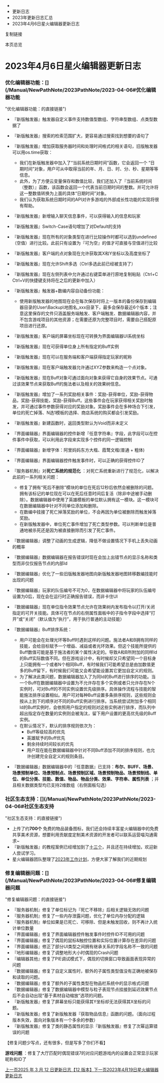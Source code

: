   * [](/)
  * 更新日志
  * 2023年更新日志汇总
  * 2023年4月6日星火编辑器更新日志

复制链接

本页总览

# 2023年4月6日星火编辑器更新日志

### 优化编辑器功能：[​](/Manual/NewPathNote/2023PathNote/2023-04-06#优化编辑器功能
"优化编辑器功能：的直接链接")

  * 『新版触发器』触发器自定义事件支持数值型数组、字符串型数组、点类型数据了

  * 『新版触发器』搜索的检索范围扩大，更容易通过搜索找到想要的语句了

  * 『新版触发器』增加获取服务器时间和处理时间格式的相关语句，旧版触发器可以用os.time获取：

    * 我们在新版触发器中加入了“当前系统日期时间”函数，它会返回一个 “日期时间”对象，用户可从中取得当前的年、月、日、时、分、秒、星期等等信息。
    * 此外，为了方便云变量保存和数值比较，我们还加入了『当前系统时间（整数）』函数，该函数会返回一个代表当前日期时间的整数。并可允许将这一整数值转换为上面的具体“日期时间”对象。
    * 我们认为获取系统日期时间的API对许多游戏的外部成长性功能的实现将很有帮助。
  * 『新版触发器』新增输入聊天信息事件，可以获得输入的信息和玩家

  * 『新版触发器』Switch-Case语句增加了对Default的支持

  * 『新版触发器』现在所有的对象类型在进行比较操作时都可以选到undefined（空值）进行比较。此前只有设置为『可为空』的值才可直接与空值进行比较

  * 『新版触发器』客户端的点对象现在允许获取其X和Y坐标以及高度坐标了

  * 『新版触发器』现在允许Shift多选（Ctrl多选此前已经被支持了）

  * 『新版触发器』现在左侧列表中允许通过右键菜单进行原地复制粘贴（Ctrl+C Ctrl+V的快捷键支持将在之后的更新中加入）

  * 『新版触发器』触发器+数编内容自动备份功能：

    * 使用新版触发器的地图现在会在每次保存时将上一版本的备份保存到编辑器目录的User\Backup\地图名_xxx目录下，最多会保存最近6个版本；注意这里保存的文件只涵盖服务端触发、客户端触发、数据编辑器内容，并不包含游戏项目的其他资源；在需要还原为完整项目时，需要自己搭配原项目进行还原。
  * 『新版触发器』客户端的屏幕坐标现在可转换为界面编辑器UI系统坐标

  * 『新版触发器』现在可获得单位身上所有指定的Buff实例

  * 『新版触发器』现在可以在服务端和客户端获得指定玩家的昵称

  * 『新版触发器』现在客户端触发器允许通过XYZ参数来构造一个点对象。

  * 『新版触发器』现在Buff对象可通过面向对象来获得它自身的效果节点。可通过该效果节点来获取Buff的施法者以及相关的效果树信息。

  * 『新版触发器』增加了一系列奖励相关事件：奖励-获得单位，奖励-获得物品，奖励-获得技能，奖励-获得Buff。这些事件会在玩家获得相关奖励时触发，并可通过事件参数获得对应的奖励对象。奖励事件会在多种场合下引发，单位的死亡掉落、N选1模板的选择、商店系统的购买都会引发奖励。

  * 『新版触发器』新建函数时，返回类型默认为Void而非未定义

  * 『界面编辑器』界面编辑器的控件新增『任意字符串』字段，此字段可以在控件事件中获取，可以利用此字段来实现多个控件的同一逻辑控制

  * 『界面编辑器』新增字体：阿里妈妈东方大楷、霞鹜文楷(普通 + 粗体)

  * 『界面编辑器』界面编辑器控件触发事件时，可以正确的获得控件ID了

  * 『服务器机制』对**死亡系统的规范化** ：对死亡系统重新进行了规范化，以解决此前的一系列相关问题：

    * 修复了拥有“死后不删除”模块的单位在死后12秒后依然会被删除的问题。拥有该标记的单位现在可以在死后任意时间后复活（除非中途被手动删除）。数据编辑器中使用了英雄模板的单位默认拥有这一模块。这一模块可在数据编辑器中针对不同单位添加和删除。
    * 在数编中挂接了死亡掉落奖励的单位，不会再因为单位被删除而触发掉落奖励。
    * 在新版触发器中，单位死亡事件增加了死亡类型参数。可以判断单位是普通地被杀死还是因为被直接删除而引发了死亡事件。
  * 『数据编辑器』调整了动画的生成逻辑，降低不做设置情况下手机上丢失动画的概率

  * 『数据编辑器』数据编辑器在报告错误时现在会加上出错节点的显示名称和类型而非仅仅报告节点的内部Id

  * 『数据编辑器』优化了一些旧版触发器地图向新版触发器地图转移数编技能时出现的问题

  * 『数据编辑器』玩家的队伍编号不可为0，在数据编辑器中将玩家的队伍编号设置为0后，现在会在运行时正确报告错误，而非卡住UI

  * 『数据编辑器』现在单位指令效果节点允许在效果树内发布指令以打开/关闭指定的可开关技能。具体可在节点的右侧属性面板中的子指令字段中选择“打开”或“关闭”（默认值为“执行”，用于执行普通的主动技能）

  * 『数据编辑器』Buff排序系统：

    * 用户可能会在处理光环等Buff时遇到这样的问题。施法者A和B拥有同样的技能，会给目标赋予一个增益、减益或者光环效果。但这个技能所提供的Buff数值可能是基于施法者的某个属性决定的。导致A和B所附加的同样Id的Buff实际数值不同。但在游戏设计中，有时候却又只希望同一个目标身上只能拥有一个或者N个相同Buff，有时候我们可能希望总是由加数值更多的Buff留下，有时候我们可能又会希望能设置其它更加自定义的规则。
    * 为了解决此类问题，数据编辑器加入了为同Id的Buff进行排序的功能。当一个Buff在数据编辑器中设置为不允许存在多个实例或者只允许存在N个实例时，可对Buff的不同实例设置优先级排序。具体操作流程与技能的智能施法排序设置相似。用户可对每种Buff设置多条排序规则，这些规则会按从上到下的顺序对不同的Buff实例进行排序。当系统尝试附加多个相同Id的Buff实例时，会依照用户指定的规则对这些实例进行排序，而队列中超出指定存在数量的实例则会被淘汰，留下用户设置的更高优先级的Buff实例。
    * 在默认情况下，默认的排序规则依次为：
      * Buff等级较高的优先
      * 英雄赋予的Buff优先
      * 剩余持续时间较长的优先
      * 用户现在能在数据编辑器中针对不同Buff添加不同的排序规则，也允许创建完全自定义的规则条目。
  * 『数据编辑器』数据编辑器中的『任意数据』已支持：**布尔、BUFF、场景、场景预制单位、场景预制点、场景预制区域、场景预制物品、场景预制线、单位、单位分类、技能、数值、物品、物品分类、效果、字符串、属性列表** ；并且相关数据类型均已支持2维数组（右侧面板勾选）

### 社区生态支持：[​](/Manual/NewPathNote/2023PathNote/2023-04-06#社区生态支持
"社区生态支持：的直接链接")

  * 上传了约**700个** 免费的物品装备图标，我们还会持续丰富星火编辑器中的免费共享美术资源，想要利用贡献度定制美术资源的开发者可以联系运营喵沟通需求~
  * 『新版触发器』的教程案例已经增加到了[十三个](https://doc.sce.xd.com/%E5%8A%9F%E8%83%BD%E6%89%8B%E5%86%8C/%E8%A7%A6%E5%8F%91%E7%BC%96%E8%BE%91%E5%99%A8/%E6%96%B0%E7%89%88%E8%A7%A6%E5%8F%91%E5%99%A8%EF%BC%88V2%EF%BC%89/%E6%9C%80%E5%B8%B8%E7%94%A8%E7%9A%84%E7%AE%80%E5%8D%95%E8%A7%A6%E5%8F%91%E8%AF%AD%E5%8F%A5%E7%A4%BA%E4%BE%8B/%E7%A4%BA%E4%BE%8B1%EF%BC%9A%E6%8C%89%E4%B8%8BF1%EF%BC%8C%E8%BE%93%E5%87%BA%E8%B0%83%E8%AF%95%E6%97%A5%E5%BF%97)，并且还在持续增加，欢迎新人尝试学习。
  * 星火编辑器团队整理了[2023年工作计划](https://doc.sce.xd.com/%E5%8A%9F%E8%83%BD%E6%89%8B%E5%86%8C/%E8%A7%A6%E5%8F%91%E7%BC%96%E8%BE%91%E5%99%A8/%E6%96%B0%E7%89%88%E8%A7%A6%E5%8F%91%E5%99%A8%EF%BC%88V2%EF%BC%89/%E6%9C%80%E5%B8%B8%E7%94%A8%E7%9A%84%E7%AE%80%E5%8D%95%E8%A7%A6%E5%8F%91%E8%AF%AD%E5%8F%A5%E7%A4%BA%E4%BE%8B/%E7%A4%BA%E4%BE%8B1%EF%BC%9A%E6%8C%89%E4%B8%8BF1%EF%BC%8C%E8%BE%93%E5%87%BA%E8%B0%83%E8%AF%95%E6%97%A5%E5%BF%97)，方便大家了解我们的近期规划

### 修复编辑器问题：[​](/Manual/NewPathNote/2023PathNote/2023-04-06#修复编辑器问题
"修复编辑器问题：的直接链接")

  * 『服务器机制』修复了单位标记为『死亡不移除』后相关逻辑无效的问题
  * 『服务器机制』修复了一些内存泄露问题，优化了单位内存分配的逻辑
  * 『服务器机制』单位如果是已死亡、可移除、但是未触发回收，则不再计入统计单位数量
  * 『界面编辑器』修复了界面编辑器控件触发事件时控件ID不可用的问题
  * 『界面编辑器』修复了偶现的鼠标&触控位置和实际位置计算存在差异的问题
  * 『界面编辑器』修正了部分UI类型之间拥有继承关系的字段名称不一致的问题
  * 『地形编辑器』修复了调整地形大小时偶现的Crash问题
  * 『编辑器其他』修复了PIE调试模式下，偶现的切换窗口导致画面表现异常的问题
  * 『数据编辑器』修复了自定义属性时，额外的子属性类型值没有正确地被保存和读取的问题。
  * 『数据编辑器』修复了额外的子属性类型在物品栏系统中的显示格式问题
  * 『数据编辑器』修复了数据编辑器中模型与粒子表现节点挂接到延迟效果节点后不会自动出现“基于素材自动缩放”选项的问题。
  * 『新版触发器』修复了屏幕坐标只能获得其Y坐标却无法获得其X坐标的问题。
  * 『新版触发器』修复了新版触发器『获取物品信息』函数的问题。（面向过程版本失效，面向对象版本有一个多余的参数）
  * 『新版触发器』修复了类的静态属性的显示『新版触发器』修复了次幂运算错误的问题

【修复问题少写点，还有很多，但是写多了你们不看】

**游戏问题** ：修复了大厅匹配时偶现错误7的对应问题游戏内的设置会正常显示玩家昵称和ID了

[上一页2025 年 3 月 12 日更新日志【12
版本】](/Manual/NewPathNote/2024PathNote/2025-3-12)[下一页2023年4月19日星火编辑器更新日志](/Manual/NewPathNote/2023PathNote/2023-04-19)


